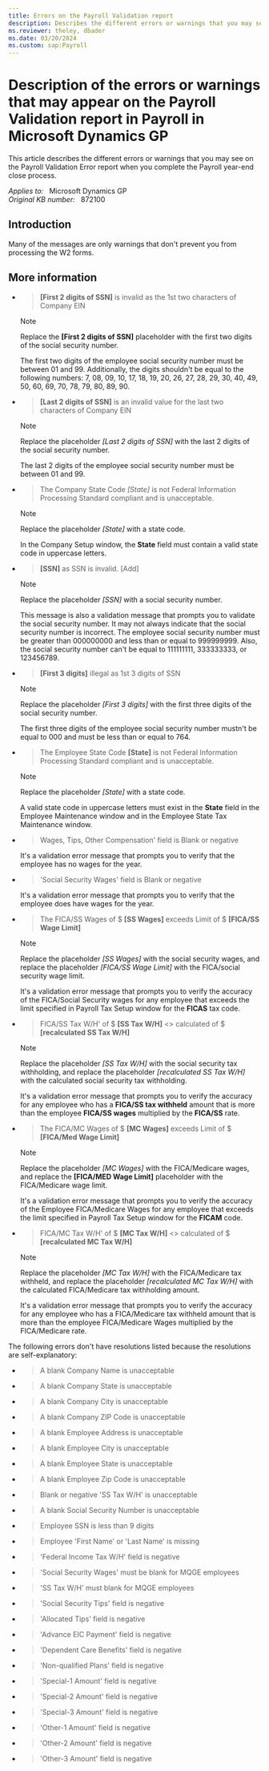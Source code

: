 ```yaml
---
title: Errors on the Payroll Validation report
description: Describes the different errors or warnings that you may see on the Payroll Validation Error report when you complete the Payroll year-end close process in Microsoft Dynamics GP.
ms.reviewer: theley, dbader
ms.date: 03/20/2024
ms.custom: sap:Payroll
---
```

# Description of the errors or warnings that may appear on the Payroll Validation report in Payroll in Microsoft Dynamics GP

This article describes the different errors or warnings that you may see on the Payroll Validation Error report when you complete the Payroll year-end close process.

_Applies to:_ &nbsp; Microsoft Dynamics GP  
_Original KB number:_ &nbsp; 872100

## Introduction

Many of the messages are only warnings that don't prevent you from processing the W2 forms.

## More information

- > **[First 2 digits of SSN]** is invalid as the 1st two characters of Company EIN

    > [!NOTE]
    > Replace the **[First 2 digits of SSN]** placeholder with the first two digits of the social security number.

    The first two digits of the employee social security number must be between 01 and 99. Additionally, the digits shouldn't be equal to the following numbers: 7, 08, 09, 10, 17, 18, 19, 20, 26, 27, 28, 29, 30, 40, 49, 50, 60, 69, 70, 78, 79, 80, 89, 90.

- > **[Last 2 digits of SSN]** is an invalid value for the last two characters of Company EIN

    > [!NOTE]
    > Replace the placeholder *[Last 2 digits of SSN]* with the last 2 digits of the social security number.

    The last 2 digits of the employee social security number must be between 01 and 99.

- > The Company State Code *[State]* is not Federal Information Processing Standard compliant and is unacceptable.

    > [!NOTE]
    > Replace the placeholder *[State]* with a state code.

    In the Company Setup window, the **State** field must contain a valid state code in uppercase letters.

- > **[SSN]** as SSN is invalid. [Add]

    > [!NOTE]
    > Replace the placeholder *[SSN]* with a social security number.

    This message is also a validation message that prompts you to validate the social security number. It may not always indicate that the social security number is incorrect. The employee social security number must be greater than 000000000 and less than or equal to 999999999. Also, the social security number can't be equal to 111111111, 333333333, or 123456789.

- > **[First 3 digits]** illegal as 1st 3 digits of SSN

    > [!NOTE]
    > Replace the placeholder *[First 3 digits]* with the first three digits of the social security number.

    The first three digits of the employee social security number mustn't be equal to 000 and must be less than or equal to 764.

- > The Employee State Code **[State]** is not Federal Information Processing Standard compliant and is unacceptable.

    > [!NOTE]
    > Replace the placeholder *[State]* with a state code.

    A valid state code in uppercase letters must exist in the **State** field in the Employee Maintenance window and in the Employee State Tax Maintenance window.

- > Wages, Tips, Other Compensation' field is Blank or negative

    It's a validation error message that prompts you to verify that the employee has no wages for the year.

- > 'Social Security Wages' field is Blank or negative

    It's a validation error message that prompts you to verify that the employee does have wages for the year.

- > The FICA/SS Wages of $ **[SS Wages]** exceeds Limit of $ **[FICA/SS Wage Limit]**  

    > [!NOTE]
    > Replace the placeholder *[SS Wages]* with the social security wages, and replace the placeholder *[FICA/SS Wage Limit]* with the FICA/social security wage limit.

    It's a validation error message that prompts you to verify the accuracy of the FICA/Social Security wages for any employee that exceeds the limit specified in Payroll Tax Setup window for the **FICAS** tax code.

- > FICA/SS Tax W/H' of $ **[SS Tax W/H]** <> calculated of $ **[recalculated SS Tax W/H]**

    > [!NOTE]
    > Replace the placeholder *[SS Tax W/H]* with the social security tax withholding, and replace the placeholder *[recalculated SS Tax W/H]* with the calculated social security tax withholding.

    It's a validation error message that prompts you to verify the accuracy for any employee who has a **FICA/SS tax withheld** amount that is more than the employee **FICA/SS wages** multiplied by the **FICA/SS** rate.

- > The FICA/MC Wages of $ **[MC Wages]** exceeds Limit of $ **[FICA/Med Wage Limit]**  

    > [!NOTE]
    > Replace the placeholder *[MC Wages]* with the FICA/Medicare wages, and replace the **[FICA/MED Wage Limit]** placeholder with the FICA/Medicare wage limit.

    It's a validation error message that prompts you to verify the accuracy of the Employee FICA/Medicare Wages for any employee that exceeds the limit specified in Payroll Tax Setup window for the **FICAM** code.

- > FICA/MC Tax W/H' of $ **[MC Tax W/H]** <> calculated of $ **[recalculated MC Tax W/H]**  

    > [!NOTE]
    > Replace the placeholder *[MC Tax W/H]* with the FICA/Medicare tax withheld, and replace the placeholder *[recalculated MC Tax W/H]* with the calculated FICA/Medicare tax withholding amount.

    It's a validation error message that prompts you to verify the accuracy for any employee who has a FICA/Medicare tax withheld amount that is more than the employee FICA/Medicare Wages multiplied by the FICA/Medicare rate.

The following errors don't have resolutions listed because the resolutions are self-explanatory:

- > A blank Company Name is unacceptable

- > A blank Company State is unacceptable

- > A blank Company City is unacceptable

- > A blank Company ZIP Code is unacceptable

- > A blank Employee Address is unacceptable

- > A blank Employee City is unacceptable

- > A blank Employee State is unacceptable

- > A blank Employee Zip Code is unacceptable

- > Blank or negative 'SS Tax W/H' is unacceptable

- > A blank Social Security Number is unacceptable

- > Employee SSN is less than 9 digits

- > Employee 'First Name' or 'Last Name' is missing

- > 'Federal Income Tax W/H' field is negative

- > 'Social Security Wages' must be blank for MQGE employees

- > 'SS Tax W/H' must blank for MQGE employees

- > 'Social Security Tips' field is negative

- > 'Allocated Tips' field is negative

- > 'Advance EIC Payment' field is negative

- > 'Dependent Care Benefits' field is negative

- > 'Non-qualified Plans' field is negative

- > 'Special-1 Amount' field is negative

- > 'Special-2 Amount' field is negative

- > 'Special-3 Amount' field is negative

- > 'Other-1 Amount' field is negative

- > 'Other-2 Amount' field is negative

- > 'Other-3 Amount' field is negative
